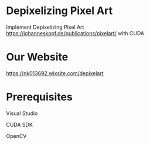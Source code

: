 # Depixelizing Pixel Art
Implement Depixelizing Pixel Art https://johanneskopf.de/publications/pixelart/ with CUDA
# Our Website
https://nk013692.wixsite.com/depixelart
# Prerequisites
  Visual Studio
  
  CUDA SDK
  
  OpenCV